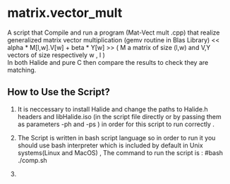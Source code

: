 # matrix.vector_mult

A script that Compile and run a program (Mat-Vect mult .cpp) that realize generalized matrix vector multiplication  (gemv routine in Blas Library)
<<  alpha * M[l,w].V[w] + beta * Y[w]  >> ( M a matrix of size (l,w)  and V,Y vectors   of size respectively w , l )  
In both Halide and pure C then  compare the results to check they are matching.

## How to Use the Script?

1. It is neccessary to install Halide and change the paths to Halide.h headers and libHalide.iso (in the script file directly or by passing them as parameters
   -ph and -ps ) in order for this script to run correctly .
   
2. The Script is written in bash script language so in order to run it you should use bash interpreter which is included by default in
Unix systems(Linux and MacOS) , The command to run the script is : #bash ./comp.sh

3. 
